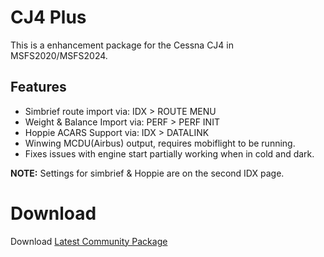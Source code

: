 # CJ4 Plus
This is a enhancement package for the Cessna CJ4 in MSFS2020/MSFS2024.

## Features
* Simbrief route import via: IDX > ROUTE MENU
* Weight & Balance Import via: PERF > PERF INIT
* Hoppie ACARS Support via: IDX > DATALINK
* Winwing MCDU(Airbus) output, requires mobiflight to be running.
* Fixes issues with engine start partially working when in cold and dark.

**NOTE:** Settings for simbrief & Hoppie are on the second IDX page.

# Download
Download [Latest Community Package](/releases/latest)